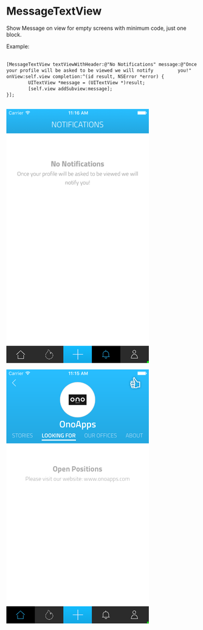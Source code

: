# MessageTextView
Show Message on view for empty screens with minimum code, just one block.

Example:
<pre>
<code>
[MessageTextView textViewWithHeader:@"No Notifications" message:@"Once your profile will be asked to be viewed we will notify         you!" onView:self.view completion:^(id result, NSError *error) {
        UITextView *message = (UITextView *)result;
        [self.view addSubview:message];
}];
</code>
</pre>

![alt tag](https://github.com/mendyEdri/MessageTextView/blob/master/Simulator%20Screen%20Shot%2023%20Dec%202015,%2011.16.02%20AM.png?raw=true)

![alt tag](https://github.com/mendyEdri/MessageTextView/blob/master/Simulator%20Screen%20Shot%2023%20Dec%202015,%2011.15.52%20AM.png?raw=true)
